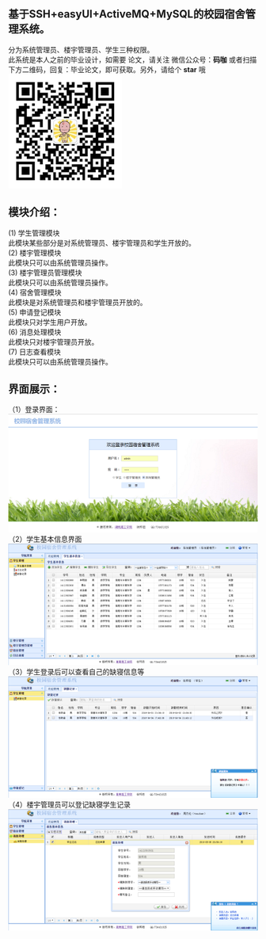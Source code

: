 基于SSH+easyUI+ActiveMQ+MySQL的校园宿舍管理系统。
-------
分为系统管理员、楼宇管理员、学生三种权限。  
此系统是本人之前的毕业设计，如需要 论文，请关注 微信公众号：**码咖** 或者扫描下方二维码，回复：毕业论文，即可获取。另外，请给个 **star** 哦 <br> 
<img src="https://github.com/joeBeckham/image/blob/master/image/qrcode_wx.jpg" width="230"> <br> 

模块介绍： 
-------
(1) 学生管理模块 <br> 
    此模块某些部分是对系统管理员、楼宇管理员和学生开放的。<br> 
(2) 楼宇管理模块<br> 
    此模块只可以由系统管理员操作。<br> 
(3) 楼宇管理员管理模块<br> 
   此模块只可以由系统管理员操作。<br> 
(4) 宿舍管理模块<br> 
   此模块是对系统管理员和楼宇管理员开放的。<br> 
(5) 申请登记模块<br> 
   此模块只对学生用户开放。<br> 
(6) 消息处理模块<br> 
   此模块只对楼宇管理员开放。<br> 
(7) 日志查看模块<br> 
   此模块只可以由系统管理员操作。 <br> 
   
界面展示：
-------
（1）登录界面：<br>
![image](https://github.com/joeBeckham/image/blob/master/image/login.png) <br> 
（2）学生基本信息界面<br> 
![image](https://github.com/joeBeckham/image/blob/master/image/studentinfo.png) <br> 
（3）学生登录后可以查看自己的缺寝信息等<br> 
![image](https://github.com/joeBeckham/image/blob/master/image/studentmanage.png) <br> 
（4）楼宇管理员可以登记缺寝学生记录<br> 
![image](https://github.com/joeBeckham/image/blob/master/image/susemanager.png) <br> 

